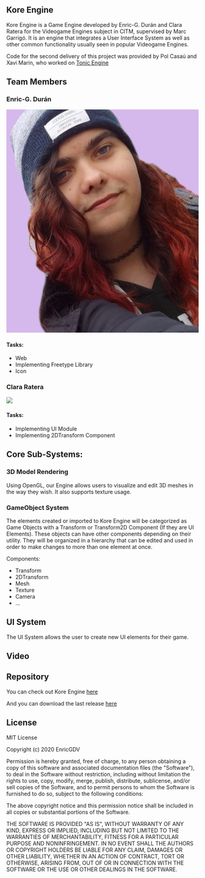 ## Kore Engine

Kore Engine is a Game Engine developed by Enric-G. Durán and Clara Ratera for the Videogame Engines subject in CITM, supervised by Marc Garrigó.
It is an engine that integrates a User Interface System as well as other common functionality usually seen in popular Videogame Engines.

Code for the second delivery of this project was provided by Pol Casaú and Xavi Marin, who worked on [Tonic Engine](https://github.com/xavimarin35/TonicEngine)


## Team Members

### Enric-G. Durán

![](images/enric.jpg)

#### Tasks:
- Web
- Implementing Freetype Library
- Icon

### Clara Ratera

![](images/clara.jpg)

#### Tasks:
- Implementing UI Module
- Implementing 2DTransform Component

## Core Sub-Systems:

### 3D Model Rendering

Using OpenGL, our Engine allows users to visualize and edit 3D meshes in the way they wish. It also supports texture usage.

### GameObject System

The elements created or imported to Kore Engine will be categorized as Game Objects with a Transform or Transform2D Component (If they are UI Elements).
These objects can have other components depending on their utility.
They will be organized in a hierarchy that can be edited and used in order to make changes to more than one element at once.

Components:
- Transform
- 2DTransform
- Mesh
- Texture
- Camera
- ...

## UI System

The UI System allows the user to create new UI elements for their game.


## Video

## Repository

You can check out Kore Engine [here](https://github.com/EnricGDV/Kore-Engine)

And you can download the last release [here](https://github.com/EnricGDV/Kore-Engine/releases)

## License

MIT License

Copyright (c) 2020 EnricGDV

Permission is hereby granted, free of charge, to any person obtaining a copy of this software and associated documentation files (the "Software"), to deal in the Software without restriction, including without limitation the rights to use, copy, modify, merge, publish, distribute, sublicense, and/or sell copies of the Software, and to permit persons to whom the Software is furnished to do so, subject to the following conditions:

The above copyright notice and this permission notice shall be included in all copies or substantial portions of the Software.

THE SOFTWARE IS PROVIDED "AS IS", WITHOUT WARRANTY OF ANY KIND, EXPRESS OR IMPLIED, INCLUDING BUT NOT LIMITED TO THE WARRANTIES OF MERCHANTABILITY, FITNESS FOR A PARTICULAR PURPOSE AND NONINFRINGEMENT. IN NO EVENT SHALL THE AUTHORS OR COPYRIGHT HOLDERS BE LIABLE FOR ANY CLAIM, DAMAGES OR OTHER LIABILITY, WHETHER IN AN ACTION OF CONTRACT, TORT OR OTHERWISE, ARISING FROM, OUT OF OR IN CONNECTION WITH THE SOFTWARE OR THE USE OR OTHER DEALINGS IN THE SOFTWARE.
